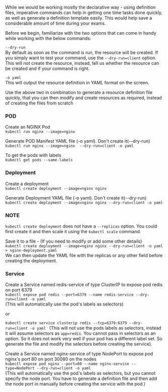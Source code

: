 While we would be working mostly the declarative way - using definition files, imperative commands can help in getting one time tasks done quickly, as well as generate a definition template easily. This would help save a considerable amount of time during your exams.  

Before we begin, familiarize with the two options that can come in handy while working with the below commands:

`--dry-run`   
 By default as soon as the command is run, the resource will be created. If you simply want to test your command, use the `--dry-run=client` option. This will not create the resource, instead, tell us whether the resource can be created and if your command is right.

`-o yaml`   
This will output the resource definition in YAML format on the screen.

Use the above two in combination to generate a resource definition file quickly, that you can then modify and create resources as required, instead of creating the files from scratch

### POD  

Create an NGINX Pod  
`kubectl run nginx --image=nginx`  

Generate POD Manifest YAML file (-o yaml). Don't create it(--dry-run)  
`kubectl run nginx --image=nginx  --dry-run=client -o yaml`  

To get the pods with labels     
`kubectl get pods --same-labels`  

### Deployment

Create a deployment  
`kubectl create deployment --image=nginx nginx`  

Generate Deployment YAML file (-o yaml). Don't create it(--dry-run)  
`kubectl create deployment --image=nginx nginx --dry-run=client -o yaml`   

### NOTE
`kubectl create deployment` does not have a `--replicas` option. You could first create it and then scale it using the `kubectl scale` command.  

Save it to a file - (If you need to modify or add some other details)  
`kubectl create deployment --image=nginx nginx --dry-run=client -o yaml > nginx-deployment.yaml`   
We can then update the YAML file with the replicas or any other field before creating the deployment.

### Service

Create a Service named redis-service of type ClusterIP to expose pod redis on port 6379   
`kubectl expose pod redis --port=6379 --name redis-service --dry-run=client -o yaml`  
(This will automatically use the pod's labels as selectors)

or  

`kubectl create service clusterip redis --tcp=6379:6379 --dry-run=client -o yaml ` (This will not use the pods labels as selectors, instead it will assume selectors as `app=redis`. You cannot pass in selectors as an option. So it does not work very well if your pod has a different label set. So generate the file and modify the selectors before creating the service).   

Create a Service named nginx-service of type NodePort to expose pod nginx's port 80 on port 30080 on the nodes   
`kubectl expose pod nginx --port=80 --name nginx-service --type=NodePort --dry-run=client -o yaml`   
(This will automatically use the pod's labels as selectors, but you cannot specify the node port. You have to generate a definition file and then add the node port in manually before creating the service with the pod.)  












